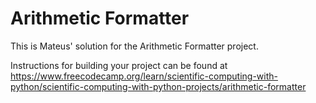 # Arithmetic Formatter

This is Mateus' solution for the Arithmetic Formatter project. 

Instructions for building your project can be found at https://www.freecodecamp.org/learn/scientific-computing-with-python/scientific-computing-with-python-projects/arithmetic-formatter
